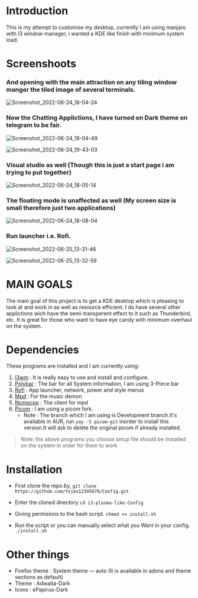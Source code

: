 # Introduction
This is my attempt to customise my desktop, currently I am using manjaro with I3 window manager, i wanted a KDE like finish with minimum system load.

# Screenshoots
### And opening with the main attraction on any tiling window manger the tiled image of several terminals.
![Screenshot_2022-06-24_18-04-24](https://user-images.githubusercontent.com/35838069/175538828-da941655-564b-4b56-aa96-415a709df11b.png)

### Now the Chatting Applictions, I have turned on Dark theme on telegram to be fair.

![Screenshot_2022-06-24_18-04-49](https://user-images.githubusercontent.com/35838069/175538628-c0d0fde9-5ec5-46d5-831e-66c199a459b8.png)

![Screenshot_2022-06-24_19-43-03](https://user-images.githubusercontent.com/35838069/175553953-97e1a998-4819-4201-b1b7-2fb074e61db2.png)

### Visual studio as well (Though this is just a start page i am trying to put together)
![Screenshot_2022-06-24_18-05-14](https://user-images.githubusercontent.com/35838069/175538650-fa4104f9-9845-4d51-9842-ab6bd0eb1dee.png)

### The floating mode is unaffected as well (My screen size is small therefore just two applications)
![Screenshot_2022-06-24_18-08-04](https://user-images.githubusercontent.com/35838069/175538667-87009cd2-7e51-4cf8-97fe-35c5e33075ba.png)

### Run launcher i.e. Rofi.
![Screenshot_2022-06-25_13-31-46](https://user-images.githubusercontent.com/35838069/175764457-f7ff0891-d40b-421b-a92e-8e71cfa6ee47.png)

![Screenshot_2022-06-25_13-32-59](https://user-images.githubusercontent.com/35838069/175764464-520042f2-7406-436b-9ecc-63d189e78f56.png)


# MAIN GOALS
The main goal of this project is to get a KDE desktop which is pleasing to look at and work in as well as resource efficient. I do have several other applictions wich have the semi-transperent effect to it such as Thunderbird, etc. It is great for those who want to have eye candy with minimum overhaul on the system.

# Dependencies

These programs are installed and I am currently using:

1) [I3wm](https://github.com/i3/i3.github.io) : It is really easy to use and install and configure.
2) [Polybar](https://github.com/polybar/polybar) : The bar for all System information, I am using 3-Piece bar
3) [Rofi](https://github.com/adi1090x/rofi) : App launcher, network, power and style menus
4) [Mpd](https://github.com/MusicPlayerDaemon/MPD) : For the music demon
5) [Ncmpcpp](https://github.com/ncmpcpp/ncmpcpp) : The client for mpd
6) [Picom](https://github.com/yshui/picom) : I am using a picom fork. 
    * Note : The branch which I am using is Development branch.It's available in AUR, run `yay -S picom-git` inorder to install this version.It will ask to delete the original picom if already installed.
> Note: the above programs you choose setup file should be installed on the system in order for them to work

# Installation

* First clone the repo by,
    `git clone https://github.com/tejas12345678/Config.git`
    
* Enter the cloned directory
    `cd i3-plasma-like-Config`
    
* Giving permisions to the bash script.
    `chmod +x install.sh`
     
* Run the script or you can manually select what you Want in your config. 
    `./install.sh`


# Other things

* Firefox theme : System theme — auto (It is available in adons and theme sections as default)
* Theme : Adwaita-Dark
* Icons : ePapirus-Dark 
